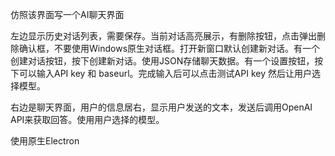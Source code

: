 仿照该界面写一个AI聊天界面

左边显示历史对话列表，需要保存。当前对话高亮展示，有删除按钮，点击弹出删除确认框，不要使用Windows原生对话框。打开新窗口默认创建新对话。有一个创建对话按钮，按下创建新对话。使用JSON存储聊天数据。有一个设置按钮，按下可以输入API key 和 baseurl。完成输入后可以点击测试API key 然后让用户选择模型。

右边是聊天界面，用户的信息居右，显示用户发送的文本，发送后调用OpenAI API来获取回答。使用用户选择的模型。

使用原生Electron

